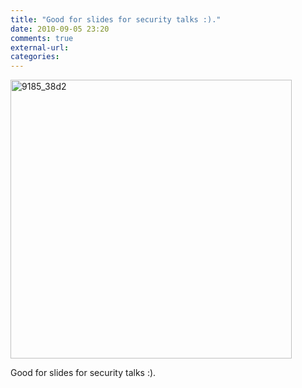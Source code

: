 ```yaml
---
title: "Good for slides for security talks :)."
date: 2010-09-05 23:20
comments: true
external-url:
categories:
---
```

[<img src="http://1.asset.soup.io/asset/1060/9185_38d2.jpeg" width="450" height="446" alt="9185_38d2" />][1]

Good for slides for security talks :).  


  [1]: http://thereifixedit.files.wordpress.com/2010/09/2779fb54-bc8d-45e0-a358-8e1e8f48f7fa.jpg
